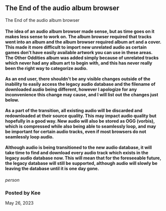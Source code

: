 ## The End of the audio album browser
<div class="home-content-container"><p class="dreamsdb infotitle">The End of the audio album browser</p></div><div><h4 style="margin-bottom: 4px;">The idea of an audio album browser made sense, but as time goes on it makes less sense to work on. The album browser required that tracks went into an album and the album browser required album art and a cover. This made it more difficult to import new unrelated audio as certain games don't have easily available artwork you can use in these areas. The Other Oddities album was added simply because of unrelated tracks which never had any album art to begin with, and this has never really been the right way to categorize audio.<br><br>As an end user, there shouldn't be any visible changes outside of the inability to easily access the legacy audio database and the filename of downloaded audio being different, however I apologize for any inconvenience this change may cause, and I will list out the changes just below.<br><br>As a part of the transition, all existing audio will be discarded and redownloaded at their source quality. This may impact audio quality but hopefully in a good way. New audio will also be stored as OGG (vorbis), which is compressed while also being able to seamlessly loop, and may be important for certain audio tracks, even if most browsers do not seamlessly loop audio.<br><br>Although audio is being transitioned to the new audio database, it will take time to find and download every audio track which exists in the legacy audio database now. This will mean that for the foreseeable future, the legacy database will still be supported, although audio will slowly be leaving the database until it is one day gone.</h4><h4></h4><div class="changelog-container"><div><i class="material-icons">person</i><h3 id="console-edition-pamoramas">Posted by Kee</h3><p id="console-edition-pamoramas" style="line-height:14px;margin:0">May 26, 2023</p></div></div></div>
